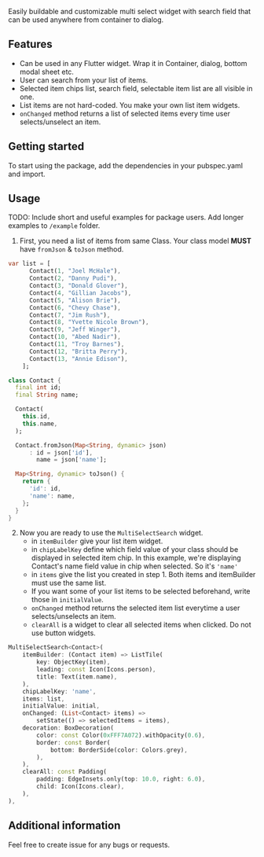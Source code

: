 <!--
This README describes the package. If you publish this package to pub.dev,
this README's contents appear on the landing page for your package.

For information about how to write a good package README, see the guide for
[writing package pages](https://dart.dev/guides/libraries/writing-package-pages).

For general information about developing packages, see the Dart guide for
[creating packages](https://dart.dev/guides/libraries/create-library-packages)
and the Flutter guide for
[developing packages and plugins](https://flutter.dev/developing-packages).
-->

Easily buildable and customizable multi select widget with search field that can be used anywhere from container to dialog.


## Features

- Can be used in any Flutter widget. Wrap it in Container, dialog, bottom modal sheet etc.
- User can search from your list of items.
- Selected item chips list, search field, selectable item list are all visible in one.
- List items are not hard-coded. You make your own list item widgets.
- `onChanged` method returns a list of selected items every time user selects/unselect an item.

## Getting started

To start using the package, add the dependencies in your pubspec.yaml and import.
## Usage

TODO: Include short and useful examples for package users. Add longer examples
to `/example` folder.

1. First, you need a list of items from same Class. 
   Your class model **MUST** have `fromJson` & `toJson` method.

```dart
var list = [
      Contact(1, "Joel McHale"),
      Contact(2, "Danny Pudi"),
      Contact(3, "Donald Glover"),
      Contact(4, "Gillian Jacobs"),
      Contact(5, "Alison Brie"),
      Contact(6, "Chevy Chase"),
      Contact(7, "Jim Rush"),
      Contact(8, "Yvette Nicole Brown"),
      Contact(9, "Jeff Winger"),
      Contact(10, "Abed Nadir"),
      Contact(11, "Troy Barnes"),
      Contact(12, "Britta Perry"),
      Contact(13, "Annie Edison"),
    ];

class Contact {
  final int id;
  final String name;

  Contact(
    this.id,
    this.name,
  );

  Contact.fromJson(Map<String, dynamic> json)
      : id = json['id'],
        name = json['name'];

  Map<String, dynamic> toJson() {
    return {
      'id': id,
      'name': name,
    };
  }
}
```

2. Now you are ready to use the `MultiSelectSearch` widget.
   - in `itemBuilder` give your list item widget. 
   - in `chipLabelKey` define which field value of your class should be displayed in selected item chip. In this example, we're displaying Contact's name field value in chip when selected. So it's `'name'`
   - in `items` give the list you created in step 1. Both items and itemBuilder must use the same list.
   - If you want some of your list items to be selected beforehand, write those in `initialValue`.
   - `onChanged` method returns the selected item list everytime a user selects/unselects an item.
   - `clearAll` is a widget to clear all selected items when clicked. Do not use button widgets.

```dart
MultiSelectSearch<Contact>(
    itemBuilder: (Contact item) => ListTile(
        key: ObjectKey(item),
        leading: const Icon(Icons.person),
        title: Text(item.name),
    ),
    chipLabelKey: 'name',
    items: list,
    initialValue: initial,
    onChanged: (List<Contact> items) =>
        setState(() => selectedItems = items),
    decoration: BoxDecoration(
        color: const Color(0xFFF7A072).withOpacity(0.6),
        border: const Border(
            bottom: BorderSide(color: Colors.grey),
        ),
    ),
    clearAll: const Padding(
        padding: EdgeInsets.only(top: 10.0, right: 6.0),
        child: Icon(Icons.clear),
    ),
),
```

## Additional information

Feel free to create issue for any bugs or requests.
